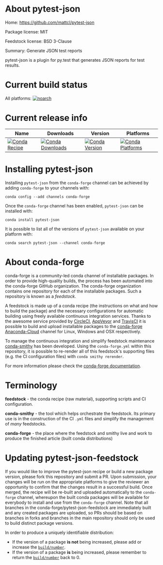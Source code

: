 About pytest-json
=================

Home: https://github.com/mattcl/pytest-json

Package license: MIT

Feedstock license: BSD 3-Clause

Summary: Generate JSON test reports

pytest-json is a plugin for py.test that generates JSON reports for test
results.


Current build status
====================

All platforms:
[![noarch](https://img.shields.io/circleci/project/github/conda-forge/pytest-json-feedstock/master.svg?label=noarch)](https://circleci.com/gh/conda-forge/pytest-json-feedstock)

Current release info
====================

| Name | Downloads | Version | Platforms |
| --- | --- | --- | --- |
| [![Conda Recipe](https://img.shields.io/badge/recipe-pytest--json-green.svg)](https://anaconda.org/conda-forge/pytest-json) | [![Conda Downloads](https://img.shields.io/conda/dn/conda-forge/pytest-json.svg)](https://anaconda.org/conda-forge/pytest-json) | [![Conda Version](https://img.shields.io/conda/vn/conda-forge/pytest-json.svg)](https://anaconda.org/conda-forge/pytest-json) | [![Conda Platforms](https://img.shields.io/conda/pn/conda-forge/pytest-json.svg)](https://anaconda.org/conda-forge/pytest-json) |

Installing pytest-json
======================

Installing `pytest-json` from the `conda-forge` channel can be achieved by adding `conda-forge` to your channels with:

```
conda config --add channels conda-forge
```

Once the `conda-forge` channel has been enabled, `pytest-json` can be installed with:

```
conda install pytest-json
```

It is possible to list all of the versions of `pytest-json` available on your platform with:

```
conda search pytest-json --channel conda-forge
```


About conda-forge
=================

conda-forge is a community-led conda channel of installable packages.
In order to provide high-quality builds, the process has been automated into the
conda-forge GitHub organization. The conda-forge organization contains one repository
for each of the installable packages. Such a repository is known as a *feedstock*.

A feedstock is made up of a conda recipe (the instructions on what and how to build
the package) and the necessary configurations for automatic building using freely
available continuous integration services. Thanks to the awesome service provided by
[CircleCI](https://circleci.com/), [AppVeyor](http://www.appveyor.com/)
and [TravisCI](https://travis-ci.org/) it is possible to build and upload installable
packages to the [conda-forge](https://anaconda.org/conda-forge)
[Anaconda-Cloud](http://docs.anaconda.org/) channel for Linux, Windows and OSX respectively.

To manage the continuous integration and simplify feedstock maintenance
[conda-smithy](http://github.com/conda-forge/conda-smithy) has been developed.
Using the ``conda-forge.yml`` within this repository, it is possible to re-render all of
this feedstock's supporting files (e.g. the CI configuration files) with ``conda smithy rerender``.

For more information please check the [conda-forge documentation](https://conda-forge.org/docs/).

Terminology
===========

**feedstock** - the conda recipe (raw material), supporting scripts and CI configuration.

**conda-smithy** - the tool which helps orchestrate the feedstock.
                   Its primary use is in the construction of the CI ``.yml`` files
                   and simplify the management of *many* feedstocks.

**conda-forge** - the place where the feedstock and smithy live and work to
                  produce the finished article (built conda distributions)


Updating pytest-json-feedstock
==============================

If you would like to improve the pytest-json recipe or build a new
package version, please fork this repository and submit a PR. Upon submission,
your changes will be run on the appropriate platforms to give the reviewer an
opportunity to confirm that the changes result in a successful build. Once
merged, the recipe will be re-built and uploaded automatically to the
`conda-forge` channel, whereupon the built conda packages will be available for
everybody to install and use from the `conda-forge` channel.
Note that all branches in the conda-forge/pytest-json-feedstock are
immediately built and any created packages are uploaded, so PRs should be based
on branches in forks and branches in the main repository should only be used to
build distinct package versions.

In order to produce a uniquely identifiable distribution:
 * If the version of a package **is not** being increased, please add or increase
   the [``build/number``](http://conda.pydata.org/docs/building/meta-yaml.html#build-number-and-string).
 * If the version of a package **is** being increased, please remember to return
   the [``build/number``](http://conda.pydata.org/docs/building/meta-yaml.html#build-number-and-string)
   back to 0.